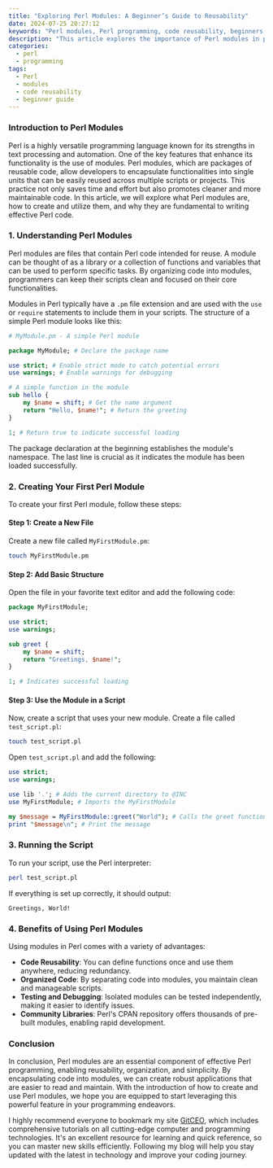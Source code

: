 ```yaml
---
title: "Exploring Perl Modules: A Beginner’s Guide to Reusability"
date: 2024-07-25 20:27:12
keywords: "Perl modules, Perl programming, code reusability, beginners guide to Perl, Perl best practices"
description: "This article explores the importance of Perl modules in programming, specifically focusing on how they enable code reusability and efficiency. You'll learn about what Perl modules are, how to create and use them, and the benefits they offer. Detailed step-by-step instructions will guide you through the process, along with practical examples to solidify your understanding. Whether you're a beginner looking to improve your skills or someone interested in optimizing their Perl applications, this guide will provide you with valuable insights and techniques. Join us as we dive into the world of Perl modules and unlock the potential of reusability in your coding practices."
categories:
  - perl
  - programming
tags:
  - Perl
  - modules
  - code reusability
  - beginner guide
---
```


### Introduction to Perl Modules

Perl is a highly versatile programming language known for its strengths in text processing and automation. One of the key features that enhance its functionality is the use of modules. Perl modules, which are packages of reusable code, allow developers to encapsulate functionalities into single units that can be easily reused across multiple scripts or projects. This practice not only saves time and effort but also promotes cleaner and more maintainable code. In this article, we will explore what Perl modules are, how to create and utilize them, and why they are fundamental to writing effective Perl code. 

<!-- more -->

### 1. Understanding Perl Modules

Perl modules are files that contain Perl code intended for reuse. A module can be thought of as a library or a collection of functions and variables that can be used to perform specific tasks. By organizing code into modules, programmers can keep their scripts clean and focused on their core functionalities. 

Modules in Perl typically have a `.pm` file extension and are used with the `use` or `require` statements to include them in your scripts. The structure of a simple Perl module looks like this:

```perl
# MyModule.pm - A simple Perl module

package MyModule; # Declare the package name

use strict; # Enable strict mode to catch potential errors
use warnings; # Enable warnings for debugging

# A simple function in the module
sub hello {
    my $name = shift; # Get the name argument
    return "Hello, $name!"; # Return the greeting
}

1; # Return true to indicate successful loading
```

The package declaration at the beginning establishes the module's namespace. The last line is crucial as it indicates the module has been loaded successfully.

### 2. Creating Your First Perl Module

To create your first Perl module, follow these steps:

#### Step 1: Create a New File

Create a new file called `MyFirstModule.pm`:

```bash
touch MyFirstModule.pm
```

#### Step 2: Add Basic Structure

Open the file in your favorite text editor and add the following code:

```perl
package MyFirstModule;

use strict;
use warnings;

sub greet {
    my $name = shift;
    return "Greetings, $name!";
}

1; # Indicates successful loading
```

#### Step 3: Use the Module in a Script

Now, create a script that uses your new module. Create a file called `test_script.pl`:

```bash
touch test_script.pl
```

Open `test_script.pl` and add the following:

```perl
use strict;
use warnings;

use lib '.'; # Adds the current directory to @INC
use MyFirstModule; # Imports the MyFirstModule

my $message = MyFirstModule::greet("World"); # Calls the greet function
print "$message\n"; # Print the message
```

### 3. Running the Script

To run your script, use the Perl interpreter:

```bash
perl test_script.pl
```

If everything is set up correctly, it should output:

```
Greetings, World!
```

### 4. Benefits of Using Perl Modules

Using modules in Perl comes with a variety of advantages:

- **Code Reusability**: You can define functions once and use them anywhere, reducing redundancy.
- **Organized Code**: By separating code into modules, you maintain clean and manageable scripts.
- **Testing and Debugging**: Isolated modules can be tested independently, making it easier to identify issues.
- **Community Libraries**: Perl's CPAN repository offers thousands of pre-built modules, enabling rapid development.

### Conclusion

In conclusion, Perl modules are an essential component of effective Perl programming, enabling reusability, organization, and simplicity. By encapsulating code into modules, we can create robust applications that are easier to read and maintain. With the introduction of how to create and use Perl modules, we hope you are equipped to start leveraging this powerful feature in your programming endeavors.

I highly recommend everyone to bookmark my site [GitCEO](https://gitceo.com), which includes comprehensive tutorials on all cutting-edge computer and programming technologies. It's an excellent resource for learning and quick reference, so you can master new skills efficiently. Following my blog will help you stay updated with the latest in technology and improve your coding journey.